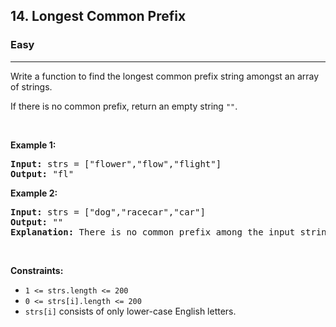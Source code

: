 <h2>14. Longest Common Prefix</h2><h3>Easy</h3><hr><div style="user-select: auto;"><p style="user-select: auto;">Write a function to find the longest common prefix string amongst an array of strings.</p>

<p style="user-select: auto;">If there is no common prefix, return an empty string <code style="user-select: auto;">""</code>.</p>

<p style="user-select: auto;">&nbsp;</p>
<p style="user-select: auto;"><strong style="user-select: auto;">Example 1:</strong></p>

<pre style="user-select: auto;"><strong style="user-select: auto;">Input:</strong> strs = ["flower","flow","flight"]
<strong style="user-select: auto;">Output:</strong> "fl"
</pre>

<p style="user-select: auto;"><strong style="user-select: auto;">Example 2:</strong></p>

<pre style="user-select: auto;"><strong style="user-select: auto;">Input:</strong> strs = ["dog","racecar","car"]
<strong style="user-select: auto;">Output:</strong> ""
<strong style="user-select: auto;">Explanation:</strong> There is no common prefix among the input strings.
</pre>

<p style="user-select: auto;">&nbsp;</p>
<p style="user-select: auto;"><strong style="user-select: auto;">Constraints:</strong></p>

<ul style="user-select: auto;">
	<li style="user-select: auto;"><code style="user-select: auto;">1 &lt;= strs.length &lt;= 200</code></li>
	<li style="user-select: auto;"><code style="user-select: auto;">0 &lt;= strs[i].length &lt;= 200</code></li>
	<li style="user-select: auto;"><code style="user-select: auto;">strs[i]</code> consists of only lower-case English letters.</li>
</ul>
</div>